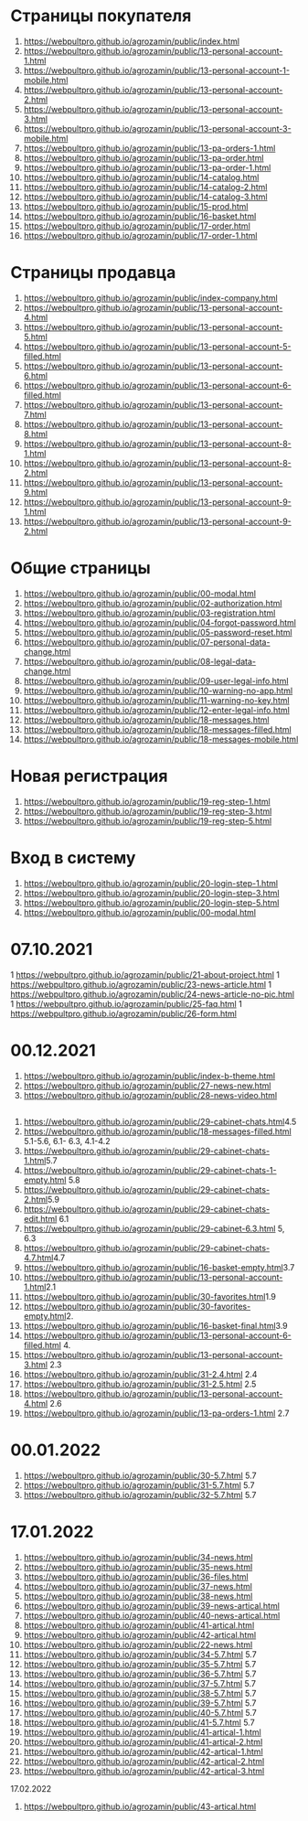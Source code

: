 # Страницы покупателя
1.  <https://webpultpro.github.io/agrozamin/public/index.html>
2.  <https://webpultpro.github.io/agrozamin/public/13-personal-account-1.html>
3.  <https://webpultpro.github.io/agrozamin/public/13-personal-account-1-mobile.html>
4.  <https://webpultpro.github.io/agrozamin/public/13-personal-account-2.html>
5.  <https://webpultpro.github.io/agrozamin/public/13-personal-account-3.html>
6.  <https://webpultpro.github.io/agrozamin/public/13-personal-account-3-mobile.html>
7.  <https://webpultpro.github.io/agrozamin/public/13-pa-orders-1.html>
8.  <https://webpultpro.github.io/agrozamin/public/13-pa-order.html>
9.  <https://webpultpro.github.io/agrozamin/public/13-pa-order-1.html>
10. <https://webpultpro.github.io/agrozamin/public/14-catalog.html>
11. <https://webpultpro.github.io/agrozamin/public/14-catalog-2.html>
12. <https://webpultpro.github.io/agrozamin/public/14-catalog-3.html>
13. <https://webpultpro.github.io/agrozamin/public/15-prod.html>
14. <https://webpultpro.github.io/agrozamin/public/16-basket.html>
15. <https://webpultpro.github.io/agrozamin/public/17-order.html>
16. <https://webpultpro.github.io/agrozamin/public/17-order-1.html>

# Страницы продавца
1.  <https://webpultpro.github.io/agrozamin/public/index-company.html>
2.  <https://webpultpro.github.io/agrozamin/public/13-personal-account-4.html>
3.  <https://webpultpro.github.io/agrozamin/public/13-personal-account-5.html>
4.  <https://webpultpro.github.io/agrozamin/public/13-personal-account-5-filled.html>
5.  <https://webpultpro.github.io/agrozamin/public/13-personal-account-6.html>
6.  <https://webpultpro.github.io/agrozamin/public/13-personal-account-6-filled.html>
7.  <https://webpultpro.github.io/agrozamin/public/13-personal-account-7.html>
8.  <https://webpultpro.github.io/agrozamin/public/13-personal-account-8.html>
9.  <https://webpultpro.github.io/agrozamin/public/13-personal-account-8-1.html>
10. <https://webpultpro.github.io/agrozamin/public/13-personal-account-8-2.html>
11. <https://webpultpro.github.io/agrozamin/public/13-personal-account-9.html>
12. <https://webpultpro.github.io/agrozamin/public/13-personal-account-9-1.html>
13. <https://webpultpro.github.io/agrozamin/public/13-personal-account-9-2.html>

# Общие страницы
1.  <https://webpultpro.github.io/agrozamin/public/00-modal.html>
1.  <https://webpultpro.github.io/agrozamin/public/02-authorization.html>
1.  <https://webpultpro.github.io/agrozamin/public/03-registration.html>
1.  <https://webpultpro.github.io/agrozamin/public/04-forgot-password.html>
1.  <https://webpultpro.github.io/agrozamin/public/05-password-reset.html>
1.  <https://webpultpro.github.io/agrozamin/public/07-personal-data-change.html>
1.  <https://webpultpro.github.io/agrozamin/public/08-legal-data-change.html>
1.  <https://webpultpro.github.io/agrozamin/public/09-user-legal-info.html>
1.  <https://webpultpro.github.io/agrozamin/public/10-warning-no-app.html>
1. <https://webpultpro.github.io/agrozamin/public/11-warning-no-key.html>
1. <https://webpultpro.github.io/agrozamin/public/12-enter-legal-info.html>
1. <https://webpultpro.github.io/agrozamin/public/18-messages.html>
1. <https://webpultpro.github.io/agrozamin/public/18-messages-filled.html>
1. <https://webpultpro.github.io/agrozamin/public/18-messages-mobile.html>
# Новая регистрация
1.  <https://webpultpro.github.io/agrozamin/public/19-reg-step-1.html>
2.  <https://webpultpro.github.io/agrozamin/public/19-reg-step-3.html>
3.  <https://webpultpro.github.io/agrozamin/public/19-reg-step-5.html>
# Вход в систему
1.  <https://webpultpro.github.io/agrozamin/public/20-login-step-1.html>
1.  <https://webpultpro.github.io/agrozamin/public/20-login-step-3.html>
1.  <https://webpultpro.github.io/agrozamin/public/20-login-step-5.html>
1.  <https://webpultpro.github.io/agrozamin/public/00-modal.html>

# 07.10.2021

1 <https://webpultpro.github.io/agrozamin/public/21-about-project.html>
1 <https://webpultpro.github.io/agrozamin/public/23-news-article.html>
1 <https://webpultpro.github.io/agrozamin/public/24-news-article-no-pic.html>
1 <https://webpultpro.github.io/agrozamin/public/25-faq.html>
1 <https://webpultpro.github.io/agrozamin/public/26-form.html>

# 00.12.2021
1. <https://webpultpro.github.io/agrozamin/public/index-b-theme.html>
2. <https://webpultpro.github.io/agrozamin/public/27-news-new.html>
3. <https://webpultpro.github.io/agrozamin/public/28-news-video.html>
## 
1. <https://webpultpro.github.io/agrozamin/public/29-cabinet-chats.html>4.5
2. <https://webpultpro.github.io/agrozamin/public/18-messages-filled.html> 5.1-5.6, 6.1- 6.3, 4.1-4.2
3. <https://webpultpro.github.io/agrozamin/public/29-cabinet-chats-1.html>5.7
4. <https://webpultpro.github.io/agrozamin/public/29-cabinet-chats-1-empty.html> 5.8
5. <https://webpultpro.github.io/agrozamin/public/29-cabinet-chats-2.html>5.9
6. <https://webpultpro.github.io/agrozamin/public/29-cabinet-chats-edit.html> 6.1
7. <https://webpultpro.github.io/agrozamin/public/29-cabinet-6.3.html> 5, 6.3
8. <https://webpultpro.github.io/agrozamin/public/29-cabinet-chats-4.7.html>4.7
9. <https://webpultpro.github.io/agrozamin/public/16-basket-empty.html>3.7
10. <https://webpultpro.github.io/agrozamin/public/13-personal-account-1.html>2.1
11. <https://webpultpro.github.io/agrozamin/public/30-favorites.html>1.9
12. <https://webpultpro.github.io/agrozamin/public/30-favorites-empty.html>2.
13. <https://webpultpro.github.io/agrozamin/public/16-basket-final.html>3.9
14. <https://webpultpro.github.io/agrozamin/public/13-personal-account-6-filled.html> 4.
15. <https://webpultpro.github.io/agrozamin/public/13-personal-account-3.html> 2.3
16. <https://webpultpro.github.io/agrozamin/public/31-2.4.html> 2.4
17. <https://webpultpro.github.io/agrozamin/public/31-2.5.html> 2.5
18. <https://webpultpro.github.io/agrozamin/public/13-personal-account-4.html> 2.6
19. <https://webpultpro.github.io/agrozamin/public/13-pa-orders-1.html> 2.7
# 00.01.2022
1.  <https://webpultpro.github.io/agrozamin/public/30-5.7.html> 5.7
2.  <https://webpultpro.github.io/agrozamin/public/31-5.7.html> 5.7
3.  <https://webpultpro.github.io/agrozamin/public/32-5.7.html> 5.7
# 17.01.2022
1.  <https://webpultpro.github.io/agrozamin/public/34-news.html>
2.  <https://webpultpro.github.io/agrozamin/public/35-news.html>
3.  <https://webpultpro.github.io/agrozamin/public/36-files.html>
4.  <https://webpultpro.github.io/agrozamin/public/37-news.html>
5.  <https://webpultpro.github.io/agrozamin/public/38-news.html>
6.  <https://webpultpro.github.io/agrozamin/public/39-news-artical.html>
7.  <https://webpultpro.github.io/agrozamin/public/40-news-artical.html>
8.  <https://webpultpro.github.io/agrozamin/public/41-artical.html>
9.  <https://webpultpro.github.io/agrozamin/public/42-artical.html>
10. <https://webpultpro.github.io/agrozamin/public/22-news.html>
11. <https://webpultpro.github.io/agrozamin/public/34-5.7.html> 5.7
12. <https://webpultpro.github.io/agrozamin/public/35-5.7.html> 5.7
13. <https://webpultpro.github.io/agrozamin/public/36-5.7.html> 5.7
14. <https://webpultpro.github.io/agrozamin/public/37-5.7.html> 5.7
15. <https://webpultpro.github.io/agrozamin/public/38-5.7.html> 5.7
16. <https://webpultpro.github.io/agrozamin/public/39-5.7.html> 5.7
17. <https://webpultpro.github.io/agrozamin/public/40-5.7.html> 5.7
18. <https://webpultpro.github.io/agrozamin/public/41-5.7.html> 5.7
19. <https://webpultpro.github.io/agrozamin/public/41-artical-1.html>
20. <https://webpultpro.github.io/agrozamin/public/41-artical-2.html>
21. <https://webpultpro.github.io/agrozamin/public/42-artical-1.html>
22. <https://webpultpro.github.io/agrozamin/public/42-artical-2.html>
23. <https://webpultpro.github.io/agrozamin/public/42-artical-3.html>
<!-- 20. <https://webpultpro.github.io/agrozamin/public/42-5.7.html> 5.7 -->
17.02.2022
1.  <https://webpultpro.github.io/agrozamin/public/43-artical.html>